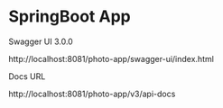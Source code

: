 # SpringBoot App

Swagger UI 3.0.0

http://localhost:8081/photo-app/swagger-ui/index.html

Docs URL

http://localhost:8081/photo-app/v3/api-docs